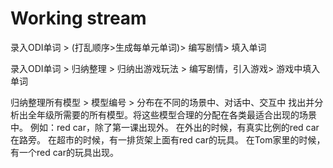# Working stream

录入ODI单词 > (打乱顺序>生成每单元单词)> 编写剧情> 填入单词

录入ODI单词 > 归纳整理 > 归纳出游戏玩法 > 编写剧情，引入游戏> 游戏中填入单词



归纳整理所有模型 > 模型编号 > 分布在不同的场景中、对话中、交互中
找出并分析出全年级所需要的所有模型。将这些模型合理的分配在各类最适合出现的场景中。
例如：red car，除了第一课出现外。
在外出的时候，有真实比例的red car在路旁。
在超市的时候，有一排货架上面有red car的玩具。
在Tom家里的时候，有一个red car的玩具出现。

